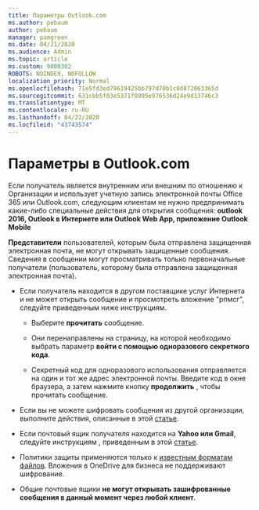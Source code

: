 ```yaml
---
title: Параметры Outlook.com
ms.author: pebaum
author: pebaum
manager: pamgreen
ms.date: 04/21/2020
ms.audience: Admin
ms.topic: article
ms.custom: 9000302
ROBOTS: NOINDEX, NOFOLLOW
localization_priority: Normal
ms.openlocfilehash: 71e5fd3ed79619425bb797d70b1c0d872063365d
ms.sourcegitcommit: 631cbb5f03e5371f0995e976536d24e9d13746c3
ms.translationtype: MT
ms.contentlocale: ru-RU
ms.lasthandoff: 04/22/2020
ms.locfileid: "43743574"
---
```

# <a name="settings-in-outlookcom"></a>Параметры в Outlook.com

Если получатель является внутренним или внешним по отношению к Организации и использует учетную запись электронной почты Office 365 или Outlook.com, следующим клиентам не нужно предпринимать какие-либо специальные действия для открытия сообщения: **outlook 2016, Outlook в Интернете или Outlook Web App, приложение Outlook Mobile**

**Представители** пользователей, которым была отправлена защищенная электронная почта, не могут открывать защищенные сообщения. Сведения в сообщении могут просматривать только первоначальные получатели (пользователь, которому была отправлена защищенная электронная почта).

- Если получатель находится в другом поставщике услуг Интернета и&nbsp;не может открыть сообщение и просмотреть вложение "рпмсг", следуйте приведенным ниже инструкциям.
    
    - Выберите **прочитать** сообщение.
    
    - Они перенаправлены на страницу, на которой необходимо выбрать параметр **войти с помощью одноразового секретного кода**.
    
    - Секретный код для одноразового использования отправляется на один и тот же адрес электронной почты. Введите код в окне браузера, а затем нажмите кнопку **продолжить** , чтобы прочитать сообщение.

- Если вы не можете шифровать сообщения из другой организации, выполните действия, описанные в этой [статье](https://support.office.com/article/known-issues-opening-irm-protected-emails-sent-from-users-in-other-office-365-organizations-0dec0593-a05d-4aa2-8445-9311ebab3164).

- Если почтовый ящик получателя находится на **Yahoo или Gmail**, следуйте инструкциям</span> , приведенным в этой [статье](https://support.office.com/article/how-do-i-open-a-protected-message-1157a286-8ecc-4b1e-ac43-2a608fbf3098).

- Политики защиты применяются только к [известным форматам файлов](https://docs.microsoft.com/azure/information-protection/rms-client/client-admin-guide-file-types). Вложения в OneDrive для бизнеса не поддерживают шифрование.

- Общие почтовые ящики **не могут открывать зашифрованные сообщения в данный момент через любой клиент**. 
